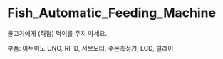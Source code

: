 # Fish_Automatic_Feeding_Machine
물고기에게 (직접) 먹이를 주지 마세요.

부품:
아두이노 UNO, RFID, 서보모터, 수온측정기, LCD, 릴레이 
